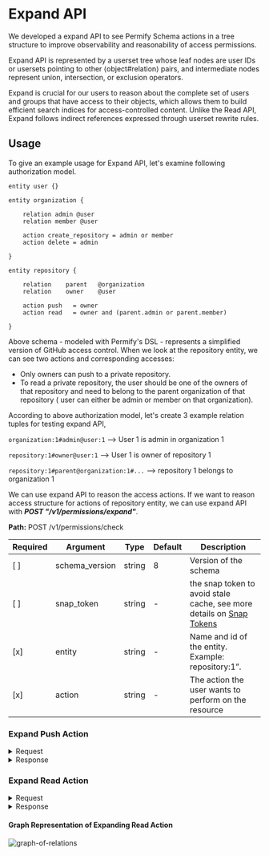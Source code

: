 # Expand API
We developed a expand API to see Permify Schema actions in a tree structure to improve observability and reasonability of access permissions.

Expand API is represented by a userset tree whose leaf nodes are user IDs or usersets pointing to other ⟨object#relation⟩ pairs, and intermediate nodes represent union, intersection, or exclusion operators.

Expand is crucial for our users to reason about the complete set of users and groups that have access to their objects, which allows them to build efficient search indices for access-controlled content. Unlike the Read API, Expand follows indirect references expressed through userset rewrite rules.

## Usage

To give an example usage for Expand API, let's examine following authorization model.

```perm
entity user {} 

entity organization {

    relation admin @user    
    relation member @user    

    action create_repository = admin or member
    action delete = admin

} 

entity repository {

    relation    parent   @organization 
    relation    owner    @user           

    action push   = owner
    action read   = owner and (parent.admin or parent.member)

} 
```

Above schema - modeled with Permify's DSL - represents a simplified version of GitHub access control. When we look at the repository entity, we can see two actions and corresponding accesses:

 - Only owners can push to a private repository.
 - To read a private repository, the user should be one of the owners of that repository and need to belong to the parent organization of that repository ( user can either be admin or member on that organization).

According to above authorization model, let's create 3 example relation tuples for testing expand API,

`organization:1#admin@user:1`  --> User 1 is admin in organization 1‍

`repository:1#owner@user:1`  --> User 1 is owner of repository 1  

`repository:1#parent@organization:1#...`  --> repository 1 belongs to organization 1

We can use expand API to reason the access actions. If we want to reason access structure for actions of repository entity, we can use expand API with ***POST "/v1/permissions/expand"***. 

**Path:** POST /v1/permissions/check

| Required | Argument | Type | Default | Description |
|----------|----------|---------|---------|-------------------------------------------------------------------------------------------|
| [ ]   | schema_version | string | 8 | Version of the schema |
| [ ]   | snap_token | string | - | the snap token to avoid stale cache, see more details on [Snap Tokens](/docs/reference/snap-tokens) |
| [x]   | entity | string | - | Name and id of the entity. Example: repository:1”.
| [x]   | action | string | - | The action the user wants to perform on the resource |

### Expand Push Action 

<details><summary>Request</summary>
<p>

```json
{
  "schema_version": "",
  "snap_token": "",
  "entity": {
    "type": "repository",
    "id": "1"
  },
  "permission": "push"
}
```

</p>
</details>

<details><summary>Response</summary>
<p>

```json
{
    "tree": {
        "target": {
            "entity": {
                "type": "repository",
                "id": "1"
            },
            "relation": "owner"
        },
        "leaf": {
            "exclusion": false,
            "subjects": [
                {
                    "type": "user",
                    "id": "1",
                    "relation": ""
                }
            ]
        }
    }
}
```

</p>
</details>

### Expand Read Action 

<details><summary>Request</summary>
<p>

```json
{
    "entity": {
        "type": "repository",
        "id": "1"
    },
    "action": "read"
}
```

</p>
</details>

<details><summary>Response</summary>
<p>

```json
{
    "tree": {
        "target": null,
        "expand": {
            "operation": "INTERSECTION",
            "children": [
                {
                    "target": {
                        "entity": {
                            "type": "repository",
                            "id": "1"
                        },
                        "relation": "owner"
                    },
                    "leaf": {
                        "exclusion": false,
                        "subjects": [
                            {
                                "type": "user",
                                "id": "1",
                                "relation": ""
                            }
                        ]
                    }
                },
                {
                    "target": null,
                    "expand": {
                        "operation": "UNION",
                        "children": [
                            {
                                "target": null,
                                "expand": {
                                    "operation": "UNION",
                                    "children": [
                                        {
                                            "target": {
                                                "entity": {
                                                    "type": "repository",
                                                    "id": "1"
                                                },
                                                "relation": "parent.admin"
                                            },
                                            "leaf": {
                                                "exclusion": false,
                                                "subjects": [
                                                    {
                                                        "type": "organization",
                                                        "id": "1",
                                                        "relation": "admin"
                                                    }
                                                ]
                                            }
                                        },
                                        {
                                            "target": {
                                                "entity": {
                                                    "type": "organization",
                                                    "id": "1"
                                                },
                                                "relation": "admin"
                                            },
                                            "leaf": {
                                                "exclusion": false,
                                                "subjects": [
                                                    {
                                                        "type": "user",
                                                        "id": "1",
                                                        "relation": ""
                                                    }
                                                ]
                                            }
                                        }
                                    ]
                                }
                            },
                            {
                                "target": null,
                                "expand": {
                                    "operation": "UNION",
                                    "children": [
                                        {
                                            "target": {
                                                "entity": {
                                                    "type": "repository",
                                                    "id": "1"
                                                },
                                                "relation": "parent.member"
                                            },
                                            "leaf": {
                                                "exclusion": false,
                                                "subjects": [
                                                    {
                                                        "type": "organization",
                                                        "id": "1",
                                                        "relation": "member"
                                                    }
                                                ]
                                            }
                                        },
                                        {
                                            "target": {
                                                "entity": {
                                                    "type": "organization",
                                                    "id": "1"
                                                },
                                                "relation": "member"
                                            },
                                            "leaf": {
                                                "exclusion": false,
                                                "subjects": []
                                            }
                                        }
                                    ]
                                }
                            }
                        ]
                    }
                }
            ]
        }
    }
}
```
</p>
</details>

#### **Graph Representation of Expanding Read Action**

![graph-of-relations](https://user-images.githubusercontent.com/34595361/186653899-7090feb5-8ef4-4a8c-991f-ed9475a5e1f7.png)